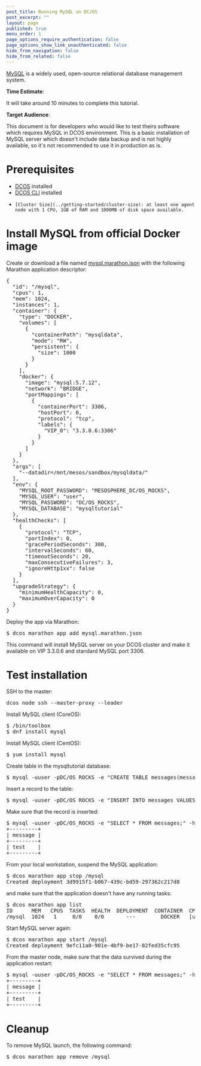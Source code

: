 ```yaml
---
post_title: Running MySQL on DC/OS
post_excerpt: ""
layout: page
published: true
menu_order: 1
page_options_require_authentication: false
page_options_show_link_unauthenticated: false
hide_from_navigation: false
hide_from_related: false
---
```


[MySQL](https://www.mysql.com) is a widely used, open-source relational database management system.

**Time Estimate**:

It will take around 10 minutes to complete this tutorial.

**Target Audience**:

This document is for developers who would like to test theirs software which requires MySQL in DCOS environment. This is a basic installation of MySQL server which doesn't include data backup and is not highly available, so it's not recommended to use it in production as is.

# Prerequisites
*   [DCOS](/administration/installing/) installed
*   [DCOS CLI](/usage/cli/install/) installed
*	  [Cluster Size](../getting-started/cluster-size): at least one agent node with 1 CPU, 1GB of RAM and 1000MB of disk space available.

# Install MySQL from official Docker image
Create or download a file named [mysql.marathon.json](mysql.marathon.json) with the following Marathon application descriptor:
<pre>
{
  "id": "/mysql",
  "cpus": 1,
  "mem": 1024,
  "instances": 1,
  "container": {
    "type": "DOCKER",
    "volumes": [
      {
        "containerPath": "mysqldata",
        "mode": "RW",
        "persistent": {
          "size": 1000
        }
      }
    ],
    "docker": {
      "image": "mysql:5.7.12",
      "network": "BRIDGE",
      "portMappings": [
        {
          "containerPort": 3306,
          "hostPort": 0,
          "protocol": "tcp",
          "labels": {
            "VIP_0": "3.3.0.6:3306"
          }
        }
      ]
    }
  },
  "args": [
    "--datadir=/mnt/mesos/sandbox/mysqldata/"
  ],
  "env": {
    "MYSQL_ROOT_PASSWORD": "MESOSPHERE_DC/OS_ROCKS",
    "MYSQL_USER": "user",
    "MYSQL_PASSWORD": "DC/OS_ROCKS",
    "MYSQL_DATABASE": "mysqltutorial"
  },
  "healthChecks": [
    {
      "protocol": "TCP",
      "portIndex": 0,
      "gracePeriodSeconds": 300,
      "intervalSeconds": 60,
      "timeoutSeconds": 20,
      "maxConsecutiveFailures": 3,
      "ignoreHttp1xx": false
    }
  ],
  "upgradeStrategy": {
    "minimumHealthCapacity": 0,
    "maximumOverCapacity": 0
  }
}
</pre>
Deploy the app via Marathon:
<pre>
$ dcos marathon app add mysql.marathon.json 
</pre>
This command will install MySQL server on your DCOS cluster and make it available on VIP 3.3.0.6 and standard MySQL port 3306. 

# Test installation

SSH to the master:
<pre>
dcos node ssh --master-proxy --leader
</pre>
Install MySQL client (CoreOS):
<pre>
$ /bin/toolbox 
$ dnf install mysql
</pre>
Install MySQL client (CentOS):
<pre>
$ yum install mysql
</pre>
Create table in the mysqltutorial database:
<pre>
$ mysql -uuser -pDC/OS_ROCKS -e "CREATE TABLE messages(message VARCHAR(256));"  -h 3.3.0.6 mysqltutorial 
</pre>
Insert a record to the table:
<pre>
$ mysql -uuser -pDC/OS_ROCKS -e "INSERT INTO messages VALUES('test');" -h 3.3.0.6  mysqltutorial
</pre>
Make sure that the record is inserted:
<pre>
$ mysql -uuser -pDC/OS_ROCKS -e "SELECT * FROM messages;" -h 3.3.0.6 mysqltutorial
+---------+
| message |
+---------+
| test    |
+---------+
</pre>
From your local workstation, suspend the MySQL application:
<pre>
$ dcos marathon app stop /mysql
Created deployment 3d9915f1-b067-439c-bd59-297362c217d8
</pre>
and make sure that the application doesn't have any running tasks:
<pre>
$ dcos marathon app list
ID      MEM   CPUS  TASKS  HEALTH  DEPLOYMENT  CONTAINER  CMD                                           
/mysql  1024   1     0/0    0/0       ---        DOCKER   [u'--datadir=/mnt/mesos/sandbox/mysqldata/']
</pre>
Start MySQL server again:
<pre>
$ dcos marathon app start /mysql
Created deployment 9efc11a0-901e-4bf9-be17-82fed35cfc95
</pre>
From the master node, make sure that the data survived during the application restart:
<pre>
$ mysql -uuser -pDC/OS_ROCKS -e "SELECT * FROM messages;" -h 3.3.0.6 mysqltutorial
+---------+
| message |
+---------+
| test    |
+---------+
</pre>

# Cleanup

To remove MySQL launch, the following command:
<pre>
$ dcos marathon app remove /mysql
</pre>